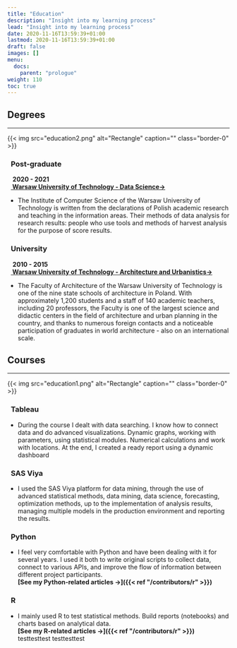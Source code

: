```yaml
---
title: "Education"
description: "Insight into my learning process"
lead: "Insight into my learning process"
date: 2020-11-16T13:59:39+01:00
lastmod: 2020-11-16T13:59:39+01:00
draft: false
images: []
menu:
  docs:
    parent: "prologue"
weight: 110
toc: true
---
```


## <b>Degrees</b>
------
{{< img src="education2.png" alt="Rectangle" caption="<em></em>" class="border-0" >}}


### &nbsp;&nbsp;Post-graduate

&nbsp;&nbsp;&nbsp;<b>2020 - 2021</b>
<br>&nbsp;&nbsp;<b><a href="http://datascience.ii.pw.edu.pl/datascience.html" target="_blank"> Warsaw University of Technology - Data Science→</a></b></br>
* The Institute of Computer Science of the Warsaw University of Technology is written from the declarations of Polish academic research and teaching in the information areas. Their methods of data analysis for research results: people who use tools and methods of harvest analysis for the purpose of score results.

### &nbsp;&nbsp;University
&nbsp;&nbsp;&nbsp;<b>2010 - 2015</b>
<br>&nbsp;&nbsp;<b><a href="https://www.arch.pw.edu.pl/" target="_blank"> Warsaw University of Technology - Architecture and Urbanistics→</a></b></br>
* The Faculty of Architecture of the Warsaw University of Technology is one of the nine state schools of architecture in Poland. With approximately 1,200 students and a staff of 140 academic teachers, including 20 professors, the Faculty is one of the largest science and didactic centers in the field of architecture and urban planning in the country, and thanks to numerous foreign contacts and a noticeable participation of graduates in world architecture - also on an international scale.



## <b>Courses</b>
------

{{< img src="education1.png" alt="Rectangle" caption="<em></em>" class="border-0" >}}


### &nbsp;&nbsp;Tableau
* During the course I dealt with data searching. I know how to connect data and do advanced visualizations. Dynamic graphs, working with parameters, using statistical modules. Numerical calculations and work with locations. At the end, I created a ready report using a dynamic dashboard
### &nbsp;&nbsp;SAS Viya
* I used the SAS Viya platform for data mining, through the use of advanced statistical methods, data mining, data science, forecasting, optimization methods, up to the implementation of analysis results, managing multiple models in the production environment and reporting the results.
### &nbsp;&nbsp;Python
* I feel very comfortable with Python and have been dealing with it for several years. I used it both to write original scripts to collect data, connect to various APIs, and improve the flow of information between different project participants.
<br><b>[See my Python-related articles →]({{< ref "/contributors/r" >}})</b><br />
### &nbsp;&nbsp;R
* I mainly used R to test statistical methods. Build reports (notebooks) and charts based on analytical data.
<br><b>[See my R-related articles →]({{< ref "/contributors/r" >}})</b><br />
testtesttest
testtesttest

